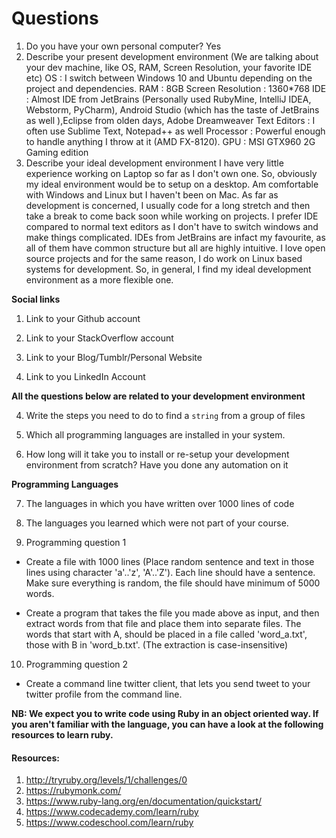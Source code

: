 # Questions

1. Do you have your own personal computer?
	Yes
2. Describe your present development environment (We are talking about your dev machine, like OS, RAM, Screen Resolution, your favorite IDE etc)
	OS : I switch between Windows 10 and Ubuntu depending on the project and dependencies.
	RAM : 8GB
	Screen Resolution : 1360*768
	IDE : Almost IDE from JetBrains (Personally used RubyMine, IntelliJ IDEA, Webstorm, PyCharm), Android Studio (which has the taste of JetBrains as well ),Eclipse from olden days, Adobe Dreamweaver
	Text Editors : I often use Sublime Text, Notepad++ as well
	Processor : Powerful enough to handle anything I throw at it (AMD FX-8120).
	GPU : MSI GTX960 2G Gaming edition
3. Describe your ideal development environment
	I have very little experience working on Laptop so far as I don't own one.
	So, obviously my ideal environment would be to setup on a desktop. 
	Am comfortable with Windows and Linux but I haven't been on Mac. As far as development is concerned, I usually code for a long stretch and then take a break to come back soon while working on projects. I prefer IDE compared to normal text editors as I don't have to switch windows and make things complicated.
	IDEs from JetBrains are infact my favourite, as all of them have common structure but all are highly intuitive.
	I love open source projects and for the same reason, I do work on Linux based systems for development. So, in general, I find my ideal development environment as a more flexible one.
	
**Social links**

1. Link to your Github account

2. Link to your StackOverflow account

3. Link to your Blog/Tumblr/Personal Website

4. Link to you LinkedIn Account

**All the questions below are related to your development environment**

4. Write the steps you need to do to find a `string` from a group of files

5. Which all programming languages are installed in your system.

6. How long will it take you to install or re-setup your development environment from scratch? Have you done any automation on it

**Programming Languages**

7. The languages in which you have written over 1000 lines of code

8. The languages you learned which were not part of your course.

9. Programming question 1

  * Create a file with 1000 lines (Place random sentence and text in those lines using character 'a'..'z', 'A'..'Z'). Each line should have a sentence. Make sure everything is random, the file should have minimum of 5000 words.

  * Create a program that takes the file you made above as input, and then extract words from that file and place them into separate files. The words that start with A, should be placed in a file called 'word_a.txt', those with B in 'word_b.txt'. (The extraction is case-insensitive)

10. Programming question 2

  * Create a command line twitter client, that lets you send tweet to your twitter profile from the command line.


  **NB: We expect you to write code using Ruby in an object oriented way. If you aren't familiar with the language, you can have a look at the following resources to learn ruby.**

  #### Resources:
  1. http://tryruby.org/levels/1/challenges/0
  2. https://rubymonk.com/
  3. https://www.ruby-lang.org/en/documentation/quickstart/
  4. https://www.codecademy.com/learn/ruby
  5. https://www.codeschool.com/learn/ruby
